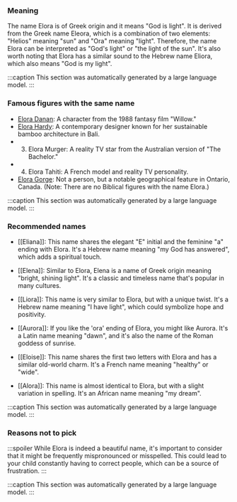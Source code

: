 ### Meaning
The name Elora is of Greek origin and it means "God is light". It is derived from the Greek name Eleora, which is a combination of two elements: "Helios" meaning "sun" and "Ora" meaning "light". Therefore, the name Elora can be interpreted as "God's light" or "the light of the sun". It's also worth noting that Elora has a similar sound to the Hebrew name Eliora, which also means "God is my light".

:::caption
This section was automatically generated by a large language model.
:::

### Famous figures with the same name
- [Elora Danan](https://en.wikipedia.org/wiki/Elora_Danan): A character from the 1988 fantasy film "Willow."
- [Elora Hardy](https://en.wikipedia.org/wiki/Elora_Hardy): A contemporary designer known for her sustainable bamboo architecture in Bali.
- 3. Elora Murger: A reality TV star from the Australian version of "The Bachelor."
- 4. Elora Tahiti: A French model and reality TV personality.
- [Elora Gorge](https://en.wikipedia.org/wiki/Elora_Gorge): Not a person, but a notable geographical feature in Ontario, Canada.
(Note: There are no Biblical figures with the name Elora.)

:::caption
This section was automatically generated by a large language model.
:::

### Recommended names
- [[Eliana]]: This name shares the elegant "E" initial and the feminine "a" ending with Elora. It's a Hebrew name meaning "my God has answered", which adds a spiritual touch.
  
- [[Elena]]: Similar to Elora, Elena is a name of Greek origin meaning "bright, shining light". It's a classic and timeless name that's popular in many cultures.
- [[Liora]]: This name is very similar to Elora, but with a unique twist. It's a Hebrew name meaning "I have light", which could symbolize hope and positivity.
- [[Aurora]]: If you like the 'ora' ending of Elora, you might like Aurora. It's a Latin name meaning "dawn", and it's also the name of the Roman goddess of sunrise.
- [[Eloise]]: This name shares the first two letters with Elora and has a similar old-world charm. It's a French name meaning "healthy" or "wide".
- [[Alora]]: This name is almost identical to Elora, but with a slight variation in spelling. It's an African name meaning "my dream".

:::caption
This section was automatically generated by a large language model.
:::

### Reasons not to pick
:::spoiler
While Elora is indeed a beautiful name, it's important to consider that it might be frequently mispronounced or misspelled. This could lead to your child constantly having to correct people, which can be a source of frustration.
:::

:::caption
This section was automatically generated by a large language model.
:::